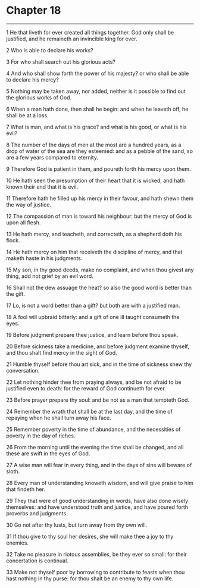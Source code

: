 # Chapter 18

***

1 He that liveth for ever created all things together. God only shall be justified, and he remaineth an invincible king for ever.

2 Who is able to declare his works?

3 For who shall search out his glorious acts?

4 And who shall show forth the power of his majesty? or who shall be able to declare his mercy?

5 Nothing may be taken away, nor added, neither is it possible to find out the glorious works of God.

6 When a man hath done, then shall he begin: and when he leaveth off, he shall be at a loss.

7 What is man, and what is his grace? and what is his good, or what is his evil?

8 The number of the days of men at the most are a hundred years, as a drop of water of the sea are they esteemed: and as a pebble of the sand, so are a few years compared to eternity.

9 Therefore God is patient in them, and poureth forth his mercy upon them.

10 He hath seen the presumption of their heart that it is wicked, and hath known their end that it is evil.

11 Therefore hath he filled up his mercy in their favour, and hath shewn them the way of justice.

12 The compassion of man is toward his neighbour: but the mercy of God is upon all flesh.

13 He hath mercy, and teacheth, and correcteth, as a shepherd doth his flock.

14 He hath mercy on him that receiveth the discipline of mercy, and that maketh haste in his judgments.

15 My son, in thy good deeds, make no complaint, and when thou givest any thing, add not grief by an evil word.

16 Shall not the dew assuage the heat? so also the good word is better than the gift.

17 Lo, is not a word better than a gift? but both are with a justified man.

18 A fool will upbraid bitterly: and a gift of one ill taught consumeth the eyes.

19 Before judgment prepare thee justice, and learn before thou speak.

20 Before sickness take a medicine, and before judgment examine thyself, and thou shalt find mercy in the sight of God.

21 Humble thyself before thou art sick, and in the time of sickness shew thy conversation.

22 Let nothing hinder thee from praying always, and be not afraid to be justified even to death: for the reward of God continueth for ever.

23 Before prayer prepare thy soul: and be not as a man that tempteth God.

24 Remember the wrath that shall be at the last day, and the time of repaying when he shall turn away his face.

25 Remember poverty in the time of abundance, and the necessities of poverty in the day of riches.

26 From the morning until the evening the time shall be changed, and all these are swift in the eyes of God.

27 A wise man will fear in every thing, and in the days of sins will beware of sloth.

28 Every man of understanding knoweth wisdom, and will give praise to him that findeth her.

29 They that were of good understanding in words, have also done wisely themselves: and have understood truth and justice, and have poured forth proverbs and judgments.

30 Go not after thy lusts, but turn away from thy own will.

31 If thou give to thy soul her desires, she will make thee a joy to thy enemies.

32 Take no pleasure in riotous assemblies, be they ever so small: for their concertation is continual.

33 Make not thyself poor by borrowing to contribute to feasts when thou hast nothing in thy purse: for thou shalt be an enemy to thy own life.

